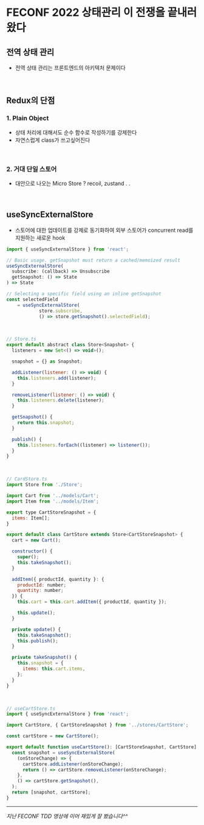 # FECONF 2022 상태관리 이 전쟁을 끝내러 왔다

## 전역 상태 관리

- 전역 상태 관리는 프론트엔드의 아키텍처 문제이다

<br/>

## Redux의 단점

### 1. Plain Object

- 상태 처리에 대해서도 순수 함수로 작성하기를 강제한다
- 자연스럽게 class가 쓰고싶어진다

<br/>

### 2. 거대 단일 스토어

- 대안으로 나오는 Micro Store ? recoil, zustand . .

<br/>

## useSyncExternalStore

- 스토어에 대한 업데이트를 강제로 동기화하여 외부 스토어가 concurrent read를 지원하는 새로운 hook

```javascript
import { useSyncExternalStore } from 'react';

// Basic usage. getSnapshot must return a cached/memoized result
useSyncExternalStore(
  subscribe: (callback) => Unsubscribe
  getSnapshot: () => State
) => State

// Selecting a specific field using an inline getSnapshot
const selectedField
	= useSyncExternalStore(
			store.subscribe,
			() => store.getSnapshot().selectedField);
```

<br/>

```javascript
// Store.ts
export default abstract class Store<Snapshot> {
  listeners = new Set<() => void>();

  snapshot = {} as Snapshot;

  addListener(listener: () => void) {
    this.listeners.add(listener);
  }

  removeListener(listener: () => void) {
    this.listeners.delete(listener);
  }

  getSnapshot() {
    return this.snapshot;
  }

  publish() {
    this.listeners.forEach((listener) => listener());
  }
}
```

<br/>

```javascript
// CardStore.ts
import Store from './Store';

import Cart from '../models/Cart';
import Item from '../models/Item';

export type CartStoreSnapshot = {
  items: Item[];
}

export default class CartStore extends Store<CartStoreSnapshot> {
  cart = new Cart();

  constructor() {
    super();
    this.takeSnapshot();
  }

  addItem({ productId, quantity }: {
    productId: number;
    quantity: number;
  }) {
    this.cart = this.cart.addItem({ productId, quantity });

    this.update();
  }

  private update() {
    this.takeSnapshot();
    this.publish();
  }

  private takeSnapshot() {
    this.snapshot = {
      items: this.cart.items,
    };
  }
}
```

<br/>

```javascript
// useCartStore.ts
import { useSyncExternalStore } from 'react';

import CartStore, { CartStoreSnapshot } from '../stores/CartStore';

const cartStore = new CartStore();

export default function useCartStore(): [CartStoreSnapshot, CartStore] {
  const snapshot = useSyncExternalStore(
    (onStoreChange) => {
      cartStore.addListener(onStoreChange);
      return () => cartStore.removeListener(onStoreChange);
    },
    () => cartStore.getSnapshot(),
  );
  return [snapshot, cartStore];
}
```

---

_지난 FECONF TDD 영상에 이어 재밌게 잘 봤습니다^^_
